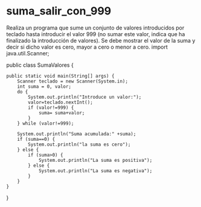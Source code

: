 # suma_salir_con_999
Realiza un programa que sume un conjunto de valores introducidos por teclado hasta introducir el valor 999 (no sumar este valor, indica que ha finalizado la introducción de valores). Se debe mostrar el valor de la suma y decir si dicho valor es cero, mayor a cero o menor a cero.
import java.util.Scanner;

public class SumaValores {

	public static void main(String[] args) {
		Scanner teclado = new Scanner(System.in);
		int suma = 0, valor;
		do {
			System.out.println("Introduce un valor:");
			valor=teclado.nextInt();
			if (valor!=999) {
				suma= suma+valor;
			}	
		} while (valor!=999);
		
		System.out.println("Suma acumulada:" +suma);
		if (suma==0) {
			System.out.println("la suma es cero");
		} else {
			if (suma>0) {
				System.out.println("La suma es positiva");
			} else {
				System.out.println("La suma es negativa");
			}
		}
	}

}
